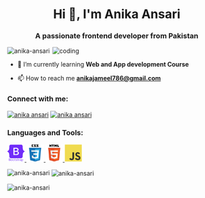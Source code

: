 <h1 align="center">Hi 👋, I'm Anika Ansari</h1>
<h3 align="center">A passionate frontend developer from Pakistan</h3>

<img align ="right"  alt ="coding" width = "400"  src ="https://res.cloudinary.com/practicaldev/image/fetch/s--O0u1bNHs--/c_limit%2Cf_auto%2Cfl_progressive%2Cq_66%2Cw_880/https://miro.medium.com/max/1400/0*PXf5ge7QCN9Ga_CL.gif">


<p align="left"> <img src="https://komarev.com/ghpvc/?username=anika-ansari&label=Profile%20views&color=0e75b6&style=flat" alt="anika-ansari" /> </p>

- 🔭 I’m currently learning **Web and App development Course**

- 📫 How to reach me **anikajameel786@gmail.com**

<h3 align="left">Connect with me:</h3>
<p align="left">
<a href="https://linkedin.com/in/anika ansari" target="blank"><img align="center" src="https://raw.githubusercontent.com/rahuldkjain/github-profile-readme-generator/master/src/images/icons/Social/linked-in-alt.svg" alt="anika ansari" height="30" width="40" /></a>
<a href="https://fb.com/anika ansari" target="blank"><img align="center" src="https://raw.githubusercontent.com/rahuldkjain/github-profile-readme-generator/master/src/images/icons/Social/facebook.svg" alt="anika ansari" height="30" width="40" /></a>
</p>

<h3 align="left">Languages and Tools:</h3>
<p align="left"> <a href="https://getbootstrap.com" target="_blank" rel="noreferrer"> <img src="https://raw.githubusercontent.com/devicons/devicon/master/icons/bootstrap/bootstrap-plain-wordmark.svg" alt="bootstrap" width="40" height="40"/> </a> <a href="https://www.w3schools.com/css/" target="_blank" rel="noreferrer"> <img src="https://raw.githubusercontent.com/devicons/devicon/master/icons/css3/css3-original-wordmark.svg" alt="css3" width="40" height="40"/> </a> <a href="https://www.w3.org/html/" target="_blank" rel="noreferrer"> <img src="https://raw.githubusercontent.com/devicons/devicon/master/icons/html5/html5-original-wordmark.svg" alt="html5" width="40" height="40"/> </a> <a href="https://developer.mozilla.org/en-US/docs/Web/JavaScript" target="_blank" rel="noreferrer"> <img src="https://raw.githubusercontent.com/devicons/devicon/master/icons/javascript/javascript-original.svg" alt="javascript" width="40" height="40"/> </a> </p>

<p><img align="left" src="https://github-readme-stats.vercel.app/api/top-langs?username=anika-ansari&show_icons=true&locale=en&layout=compact" alt="anika-ansari" /></p>

<p>&nbsp;<img align="center" src="https://github-readme-stats.vercel.app/api?username=anika-ansari&show_icons=true&locale=en" alt="anika-ansari" /></p>

<p><img align="center" src="https://github-readme-streak-stats.herokuapp.com/?user=anika-ansari&" alt="anika-ansari" /></p>
